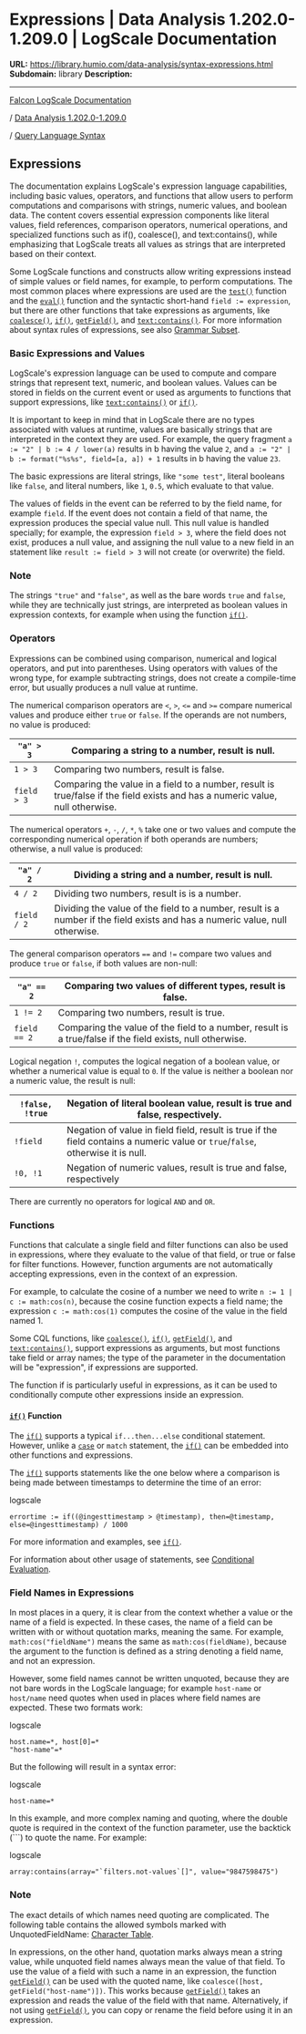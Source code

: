 # Expressions | Data Analysis 1.202.0-1.209.0 | LogScale Documentation

**URL:** https://library.humio.com/data-analysis/syntax-expressions.html
**Subdomain:** library
**Description:** 

---

[Falcon LogScale Documentation](https://library.humio.com)

/ [Data Analysis 1.202.0-1.209.0](data-analysis-docs.html)

/ [Query Language Syntax](syntax.html)

## Expressions

The documentation explains LogScale's expression language capabilities, including basic values, operators, and functions that allow users to perform computations and comparisons with strings, numeric values, and boolean data. The content covers essential expression components like literal values, field references, comparison operators, numerical operations, and specialized functions such as if(), coalesce(), and text:contains(), while emphasizing that LogScale treats all values as strings that are interpreted based on their context. 

Some LogScale functions and constructs allow writing expressions instead of simple values or field names, for example, to perform computations. The most common places where expressions are used are the [`test()`](functions-test.html "test\(\)") function and the [`eval()`](functions-eval.html "eval\(\)") function and the syntactic short-hand `field := expression`, but there are other functions that take expressions as arguments, like [`coalesce()`](functions-coalesce.html "coalesce\(\)"), [`if()`](functions-if.html "if\(\)"), [`getField()`](functions-getfield.html "getField\(\)"), and [`text:contains()`](functions-text-contains.html "text:contains\(\)"). For more information about syntax rules of expressions, see also [Grammar Subset](https://library.humio.com/lql-grammar/syntax-grammar-guide-subset.html). 

### Basic Expressions and Values

LogScale's expression language can be used to compute and compare strings that represent text, numeric, and boolean values. Values can be stored in fields on the current event or used as arguments to functions that support expressions, like [`text:contains()`](functions-text-contains.html "text:contains\(\)") or [`if()`](functions-if.html "if\(\)"). 

It is important to keep in mind that in LogScale there are no types associated with values at runtime, values are basically strings that are interpreted in the context they are used. For example, the query fragment `a := "2" | b := 4 / lower(a)` results in b having the value `2`, and `a := "2" | b := format("%s%s", field=[a, a]) + 1` results in b having the value `23`. 

The basic expressions are literal strings, like `"some test"`, literal booleans like `false`, and literal numbers, like `1`, `0.5`, which evaluate to that value. 

The values of fields in the event can be referred to by the field name, for example `field`. If the event does not contain a field of that name, the expression produces the special value null. This null value is handled specially; for example, the expression `field > 3`, where the field does not exist, produces a null value, and assigning the null value to a new field in an statement like `result := field > 3` will not create (or overwrite) the field. 

### Note

The strings `"true"` and `"false"`, as well as the bare words `true` and `false`, while they are technically just strings, are interpreted as boolean values in expression contexts, for example when using the function [`if()`](functions-if.html "if\(\)"). 

### Operators

Expressions can be combined using comparison, numerical and logical operators, and put into parentheses. Using operators with values of the wrong type, for example subtracting strings, does not create a compile-time error, but usually produces a null value at runtime. 

The numerical comparison operators are `<`, `>`, `<=` and `>=` compare numerical values and produce either `true` or `false`. If the operands are not numbers, no value is produced: 

`"a" > 3` |  Comparing a string to a number, result is null.   
---|---  
`1 > 3` |  Comparing two numbers, result is false.   
`field > 3` |  Comparing the value in a field to a number, result is true/false if the field exists and has a numeric value, null otherwise.   
  
The numerical operators `+`, `-`, `/`, `*`, `%` take one or two values and compute the corresponding numerical operation if both operands are numbers; otherwise, a null value is produced: 

`"a" / 2` |  Dividing a string and a number, result is null.   
---|---  
`4 / 2` |  Dividing two numbers, result is is a number.   
`field / 2` |  Dividing the value of the field to a number, result is a number if the field exists and has a numeric value, null otherwise.   
  
The general comparison operators `==` and `!=` compare two values and produce `true` or `false`, if both values are non-null: 

`"a" == 2` |  Comparing two values of different types, result is false.   
---|---  
`1 != 2` |  Comparing two numbers, result is true.   
`field == 2` |  Comparing the value of the field to a number, result is a true/false if the field exists, null otherwise.   
  
Logical negation `!`, computes the logical negation of a boolean value, or whether a numerical value is equal to `0`. If the value is neither a boolean nor a numeric value, the result is null: 

`!false, !true` |  Negation of literal boolean value, result is true and false, respectively.   
---|---  
`!field` |  Negation of value in field field, result is true if the field contains a numeric value or `true`/`false`, otherwise it is null.   
`!0, !1` |  Negation of numeric values, result is true and false, respectively   
  
There are currently no operators for logical `AND` and `OR`. 

### Functions

Functions that calculate a single field and filter functions can also be used in expressions, where they evaluate to the value of that field, or true or false for filter functions. However, function arguments are not automatically accepting expressions, even in the context of an expression. 

For example, to calculate the cosine of a number we need to write `n := 1 | c := math:cos(n)`, because the cosine function expects a field name; the expression `c := math:cos(1)` computes the cosine of the value in the field named 1. 

Some CQL functions, like [`coalesce()`](functions-coalesce.html "coalesce\(\)"), [`if()`](functions-if.html "if\(\)"), [`getField()`](functions-getfield.html "getField\(\)"), and [`text:contains()`](functions-text-contains.html "text:contains\(\)"), support expressions as arguments, but most functions take field or array names; the type of the parameter in the documentation will be "expression", if expressions are supported. 

The function if is particularly useful in expressions, as it can be used to conditionally compute other expressions inside an expression. 

#### [`if()`](functions-if.html "if\(\)") Function

The [`if()`](functions-if.html "if\(\)") supports a typical `if...then...else` conditional statement. However, unlike a [`case`](syntax-conditional.html#syntax-conditional-case "Case Statements") or `match` statement, the [`if()`](functions-if.html "if\(\)") can be embedded into other functions and expressions. 

The [`if()`](functions-if.html "if\(\)") supports statements like the one below where a comparison is being made between timestamps to determine the time of an error: 

logscale
    
    
    errortime := if((@ingesttimestamp > @timestamp), then=@timestamp, else=@ingesttimestamp) / 1000

For more information and examples, see [`if()`](functions-if.html "if\(\)"). 

For information about other usage of statements, see [Conditional Evaluation](syntax-conditional.html "Conditional Evaluation"). 

### Field Names in Expressions

In most places in a query, it is clear from the context whether a value or the name of a field is expected. In these cases, the name of a field can be written with or without quotation marks, meaning the same. For example, `math:cos("fieldName")` means the same as `math:cos(fieldName)`, because the argument to the function is defined as a string denoting a field name, and not an expression. 

However, some field names cannot be written unquoted, because they are not bare words in the LogScale language; for example `host-name` or `host/name` need quotes when used in places where field names are expected. These two formats work: 

logscale
    
    
    host.name=*, host[0]=*
    "host-name"=*

But the following will result in a syntax error: 

logscale
    
    
    host-name=*

In this example, and more complex naming and quoting, where the double quote is required in the context of the function parameter, use the backtick (```) to quote the name. For example: 

logscale
    
    
    array:contains(array="`filters.not-values`[]", value="9847598475")

### Note

The exact details of which names need quoting are complicated. The following table contains the allowed symbols marked with UnquotedFieldName: [Character Table](https://library.humio.com/lql-grammar/syntax-grammar-guide-appendix-c.html). 

In expressions, on the other hand, quotation marks always mean a string value, while unquoted field names always mean the value of that field. To use the value of a field with such a name in an expression, the function [`getField()`](functions-getfield.html "getField\(\)") can be used with the quoted name, like `coalesce([host, getField("host-name")])`. This works because [`getField()`](functions-getfield.html "getField\(\)") takes an expression and reads the value of the field with that name. Alternatively, if not using [`getField()`](functions-getfield.html "getField\(\)"), you can copy or rename the field before using it in an expression.
